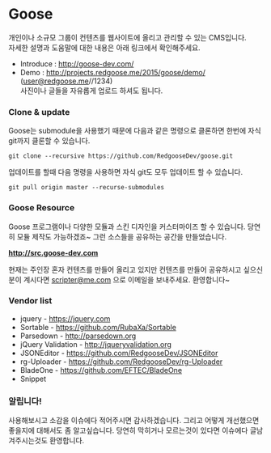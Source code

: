 Goose
=====

개인이나 소규모 그룹이 컨텐츠를 웹사이트에 올리고 관리할 수 있는 CMS입니다.  
자세한 설명과 도움말에 대한 내용은 아래 링크에서 확인해주세요.

* Introduce : http://goose-dev.com/
* Demo : http://projects.redgoose.me/2015/goose/demo/ (user@redgoose.me//1234)  
사진이나 글들을 자유롭게 업로드 하셔도 됩니다.


### Clone & update

Goose는 submodule을 사용했기 때문에 다음과 같은 명령으로 클론하면 한번에 자식 git까지 클론할 수 있습니다.

```
git clone --recursive https://github.com/RedgooseDev/goose.git
```

업데이트를 할때 다음 명령을 사용하면 자식 git도 모두 업데이트 할 수 있습니다.
```
git pull origin master --recurse-submodules
```


### Goose Resource
Goose 프로그램이나 다양한 모듈과 스킨 디자인을 커스터마이즈 할 수 있습니다. 당연히 모듈 제작도 가능하겠죠~ 그런 소스들을 공유하는 공간을 만들었습니다.

__http://src.goose-dev.com__

현재는 주인장 혼자 컨텐츠를 만들어 올리고 있지만 컨텐츠를 만들어 공유하시고 싶으신분이 계시다면 scripter@me.com 으로 이메일을 보내주세요. 환영합니다~


### Vendor list

* jquery - https://jquery.com
* Sortable - https://github.com/RubaXa/Sortable
* Parsedown - http://parsedown.org
* jQuery Validation - http://jqueryvalidation.org
* JSONEditor - https://github.com/RedgooseDev/JSONEditor
* rg-Uploader - https://github.com/RedgooseDev/rg-Uploader
* BladeOne - https://github.com/EFTEC/BladeOne
* Snippet


### 알립니다!
사용해보시고 소감을 이슈에다 적어주시면 감사하겠습니다. 그리고 어떻게 개선했으면 좋을지에 대해서도 좀 알고싶습니다.
당연히 막히거나 모르는것이 있다면 이슈에다 글남겨주시는것도 환영합니다.
